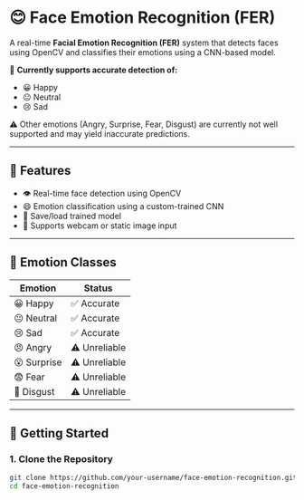# 😊 Face Emotion Recognition (FER)

A real-time **Facial Emotion Recognition (FER)** system that detects faces using OpenCV and classifies their emotions using a CNN-based model.

🧪 **Currently supports accurate detection of:**
- 😀 Happy
- 😐 Neutral
- 😢 Sad

⚠️ Other emotions (Angry, Surprise, Fear, Disgust) are currently not well supported and may yield inaccurate predictions.

---

## 📌 Features

- 👁️ Real-time face detection using OpenCV
- 😄 Emotion classification using a custom-trained CNN
- 💾 Save/load trained model
- 🎥 Supports webcam or static image input

---

## 🧠 Emotion Classes

| Emotion   | Status        |
|-----------|---------------|
| 😀 Happy   | ✅ Accurate    |
| 😐 Neutral | ✅ Accurate    |
| 😢 Sad     | ✅ Accurate    |
| 😠 Angry   | ⚠️ Unreliable  |
| 😮 Surprise| ⚠️ Unreliable  |
| 😨 Fear    | ⚠️ Unreliable  |
| 🤢 Disgust | ⚠️ Unreliable  |

---

## 🚀 Getting Started

### 1. Clone the Repository

```bash
git clone https://github.com/your-username/face-emotion-recognition.git
cd face-emotion-recognition

